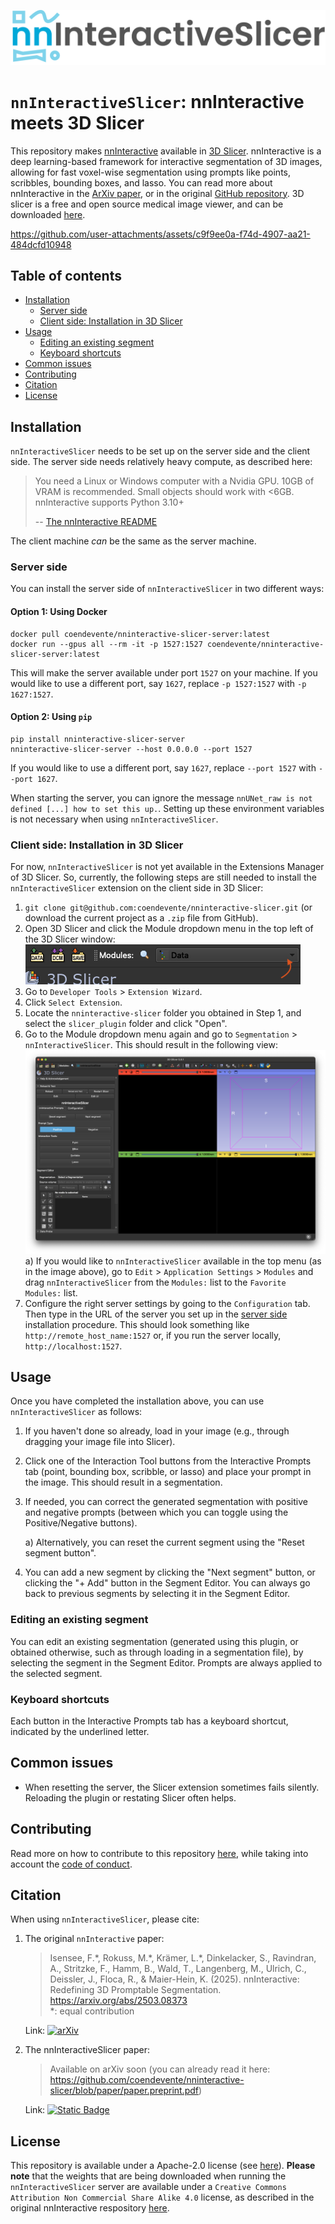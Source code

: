 ![alt text](img/header_image.png)

# `nnInteractiveSlicer`: nnInteractive meets 3D Slicer

This repository makes [nnInteractive](https://github.com/MIC-DKFZ/nnInteractive) available in [3D Slicer](https://www.slicer.org/). nnInteractive is a deep learning-based framework for interactive segmentation of 3D images, allowing for fast voxel-wise segmentation using prompts like points, scribbles, bounding boxes, and lasso. You can read more about nnInteractive in the [ArXiv paper](https://arxiv.org/abs/2503.08373), or in the original [GitHub repository](https://github.com/MIC-DKFZ/nnInteractive). 3D slicer is a free and open source medical image viewer, and can be downloaded [here](https://download.slicer.org/).


https://github.com/user-attachments/assets/c9f9ee0a-f74d-4907-aa21-484dcfd10948


## Table of contents

- [Installation](#installation)
  - [Server side](#server-side)
  - [Client side: Installation in 3D Slicer](#client-side-installation-in-3d-slicer)
- [Usage](#usage)
  - [Editing an existing segment
](#editing-an-existing-segment)
  - [Keyboard shortcuts](#keyboard-shortcuts)
- [Common issues](#common-issues)
- [Contributing](#contributing)
- [Citation](#citation)
- [License](#license)

## Installation

`nnInteractiveSlicer` needs to be set up on the server side and the client side. The server side needs relatively heavy compute, as described here:

> You need a Linux or Windows computer with a Nvidia GPU. 10GB of VRAM is recommended. Small objects should work with <6GB. nnInteractive supports Python 3.10+
> 
> -- [The nnInteractive README](https://github.com/MIC-DKFZ/nnInteractive?tab=readme-ov-file#prerequisites)

The client machine _can_ be the same as the server machine.

### Server side

You can install the server side of `nnInteractiveSlicer` in two different ways:

#### Option 1: Using Docker

```
docker pull coendevente/nninteractive-slicer-server:latest
docker run --gpus all --rm -it -p 1527:1527 coendevente/nninteractive-slicer-server:latest
```

This will make the server available under port `1527` on your machine. If you would like to use a different port, say `1627`, replace `-p 1527:1527` with `-p 1627:1527`.

#### Option 2: Using `pip`

```
pip install nninteractive-slicer-server
nninteractive-slicer-server --host 0.0.0.0 --port 1527
```

If you would like to use a different port, say `1627`, replace `--port 1527` with `--port 1627`.

When starting the server, you can ignore the message `nnUNet_raw is not defined [...] how to set this up.`. Setting up these environment variables is not necessary when using `nnInteractiveSlicer`.

### Client side: Installation in 3D Slicer

For now, `nnInteractiveSlicer` is not yet available in the Extensions Manager of 3D Slicer. So, currently, the following steps are still needed to install the `nnInteractiveSlicer` extension on the client side in 3D Slicer:

1. `git clone git@github.com:coendevente/nninteractive-slicer.git` (or download the current project as a `.zip` file from GitHub).
2. Open 3D Slicer and click the Module dropdown menu in the top left of the 3D Slicer window:
	![Slicer dropdown menu](img/dropdown.png)
3. Go to `Developer Tools` > `Extension Wizard`.
4. Click `Select Extension`.
5. Locate the `nninteractive-slicer` folder you obtained in Step 1, and select the `slicer_plugin` folder and click "Open".
6. Go to the Module dropdown menu again and go to `Segmentation` > `nnInteractiveSlicer`. This should result in the following view:
  ![First view of the Slicer extension](img/plugin_first_sight.png)
	a) If you would like to `nnInteractiveSlicer` available in the top menu (as in the image above), go to `Edit` > `Application Settings` > `Modules` and drag `nnInteractiveSlicer` from the `Modules:` list to the `Favorite Modules:` list.
7. Configure the right server settings by going to the `Configuration` tab. Then type in the URL of the server you set up in the [server side](#server-side) installation procedure. This should look something like `http://remote_host_name:1527` or, if you run the server locally, `http://localhost:1527`.

## Usage

Once you have completed the installation above, you can use `nnInteractiveSlicer` as follows:

1. If you haven't done so already, load in your image (e.g., through dragging your image file into Slicer).

2. Click one of the Interaction Tool buttons from the Interactive Prompts tab (point, bounding box, scribble, or lasso) and place your prompt in the image. This should result in a segmentation.

3. If needed, you can correct the generated segmentation with positive and negative prompts (between which you can toggle using the Positive/Negative buttons). 

	a) Alternatively, you can reset the current segment using the "Reset segment button".

4. You can add a new segment by clicking the "Next segment" button, or clicking the "+ Add" button in the Segment Editor. You can always go back to previous segments by selecting it in the Segment Editor.

### Editing an existing segment
You can edit an existing segmentation (generated using this plugin, or obtained otherwise, such as through loading in a segmentation file), by selecting the segment in the Segment Editor. Prompts are always applied to the selected segment.

### Keyboard shortcuts
Each button in the Interactive Prompts tab has a keyboard shortcut, indicated by the underlined letter.


## Common issues

- When resetting the server, the Slicer extension sometimes fails silently. Reloading the plugin or restating Slicer often helps.

## Contributing
Read more on how to contribute to this repository [here](CONTRIBUTING.md), while taking into account the [code of conduct](CODE_OF_CONDUCT.md).

## Citation

When using `nnInteractiveSlicer`, please cite:

1. The original `nnInteractive` paper:

	> Isensee, F.\*, Rokuss, M.\*, Krämer, L.\*, Dinkelacker, S., Ravindran, A., Stritzke, F., Hamm, B., Wald, T., Langenberg, M., Ulrich, C., Deissler, J., Floca, R., & Maier-Hein, K. (2025). nnInteractive: Redefining 3D Promptable Segmentation. https://arxiv.org/abs/2503.08373 \
	> *: equal contribution

	Link: [![arXiv](https://img.shields.io/badge/arXiv-2503.08373-b31b1b.svg)](https://arxiv.org/abs/2503.08373)

2. The nnInteractiveSlicer paper: 
	> Available on arXiv soon (you can already read it here: https://github.com/coendevente/nninteractive-slicer/blob/paper/paper.preprint.pdf)

	Link: [![Static Badge](https://img.shields.io/badge/Paper-PDF-red)](https://github.com/coendevente/nninteractive-slicer/blob/paper/paper.preprint.pdf)

## License
This repository is available under a Apache-2.0 license (see [here](LICENSE)). **Please note** that the weights that are being downloaded when running the `nnInteractiveSlicer` server are available under a `Creative Commons Attribution Non Commercial Share Alike 4.0` license, as described in the original nnInteractive respository [here](https://github.com/MIC-DKFZ/nnInteractive/tree/master?tab=readme-ov-file#license).

